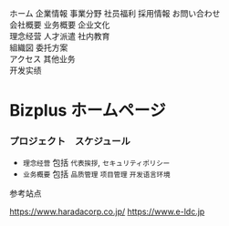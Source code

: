 
ホーム	企業情報		事業分野 	社员福利		採用情報		お問い合わせ  
      	会社概要		业务概要		企业文化  
      	理念经营		人才派遣		社内教育  
      	組織図		委托方案  
		アクセス		其他业务  
					开发实绩  
# Bizplus ホームページ

### プロジェクト　スケジュール



- `理念经营` 包括 `代表挨拶`, `セキュリティポリシー`
- `业务概要` 包括 `品质管理` `项目管理` `开发语言环境` 


参考站点

https://www.haradacorp.co.jp/
https://www.e-ldc.jp

